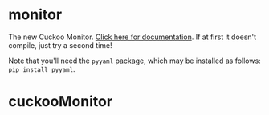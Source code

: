 monitor
=======

The new Cuckoo Monitor. [Click here for documentation][docs].
If at first it doesn't compile, just try a second time!

Note that you'll need the `pyyaml` package, which may be installed as follows:
`pip install pyyaml`.

[docs]: http://cuckoo-monitor.readthedocs.org/en/latest/
# cuckooMonitor
